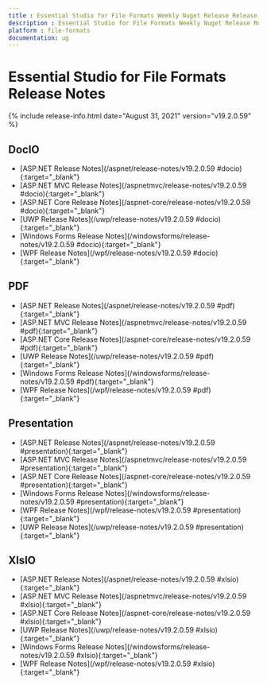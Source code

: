 ```yaml
---
title : Essential Studio for File Formats Weekly Nuget Release Release Notes  
description : Essential Studio for File Formats Weekly Nuget Release Release Notes  
platform : file-formats
documentation: ug
---
```


# Essential Studio for File Formats  Release Notes  

{% include release-info.html date="August 31, 2021" version="v19.2.0.59" %} 

## DocIO

* [ASP.NET Release Notes](/aspnet/release-notes/v19.2.0.59
#docio){:target="_blank"}
* [ASP.NET MVC Release Notes](/aspnetmvc/release-notes/v19.2.0.59
#docio){:target="_blank"}
* [ASP.NET Core Release Notes](/aspnet-core/release-notes/v19.2.0.59
#docio){:target="_blank"}
* [UWP Release Notes](/uwp/release-notes/v19.2.0.59
#docio){:target="_blank"}
* [Windows Forms Release Notes](/windowsforms/release-notes/v19.2.0.59
#docio){:target="_blank"}
* [WPF Release Notes](/wpf/release-notes/v19.2.0.59
#docio){:target="_blank"}


## PDF

* [ASP.NET Release Notes](/aspnet/release-notes/v19.2.0.59
#pdf){:target="_blank"}
* [ASP.NET MVC Release Notes](/aspnetmvc/release-notes/v19.2.0.59
#pdf){:target="_blank"}
* [ASP.NET Core Release Notes](/aspnet-core/release-notes/v19.2.0.59
#pdf){:target="_blank"}
* [UWP Release Notes](/uwp/release-notes/v19.2.0.59
#pdf){:target="_blank"}
* [Windows Forms Release Notes](/windowsforms/release-notes/v19.2.0.59
#pdf){:target="_blank"}
* [WPF Release Notes](/wpf/release-notes/v19.2.0.59
#pdf){:target="_blank"}


## Presentation

* [ASP.NET Release Notes](/aspnet/release-notes/v19.2.0.59
#presentation){:target="_blank"}
* [ASP.NET MVC Release Notes](/aspnetmvc/release-notes/v19.2.0.59
#presentation){:target="_blank"}
* [ASP.NET Core Release Notes](/aspnet-core/release-notes/v19.2.0.59
#presentation){:target="_blank"}
* [Windows Forms Release Notes](/windowsforms/release-notes/v19.2.0.59
#presentation){:target="_blank"}
* [WPF Release Notes](/wpf/release-notes/v19.2.0.59
#presentation){:target="_blank"}
* [UWP Release Notes](/uwp/release-notes/v19.2.0.59
#presentation){:target="_blank"}


## XlsIO

* [ASP.NET Release Notes](/aspnet/release-notes/v19.2.0.59
#xlsio){:target="_blank"}
* [ASP.NET MVC Release Notes](/aspnetmvc/release-notes/v19.2.0.59
#xlsio){:target="_blank"}
* [ASP.NET Core Release Notes](/aspnet-core/release-notes/v19.2.0.59
#xlsio){:target="_blank"}
* [UWP Release Notes](/uwp/release-notes/v19.2.0.59
#xlsio){:target="_blank"}
* [Windows Forms Release Notes](/windowsforms/release-notes/v19.2.0.59
#xlsio){:target="_blank"}
* [WPF Release Notes](/wpf/release-notes/v19.2.0.59
#xlsio){:target="_blank"}